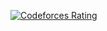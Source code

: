 [![Codeforces Rating](https://itsjoker00.github.io/cfratinger/?user=rez1coder&style=flat-square)](https://codeforces.com/profile/rez1coder)

